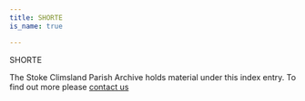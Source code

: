 ```yaml
---
title: SHORTE
is_name: true

---
```


SHORTE


The Stoke Climsland Parish Archive holds material under this index entry. To find out more please [contact us](/contact/)

